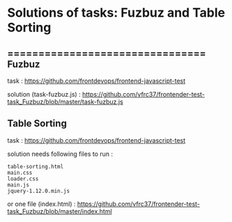 # Solutions of tasks: Fuzbuz and Table Sorting
================================
Fuzbuz
------
task : 
https://github.com/frontdevops/frontend-javascript-test

solution (task-fuzbuz.js) : 
https://github.com/vfrc37/frontender-test-task_Fuzbuz/blob/master/task-fuzbuz.js

Table Sorting
-------------
task : 
https://github.com/frontdevops/frontend-javascript-test

solution needs following files to run :

    table-sorting.html 
    main.css 
    loader.css 
    main.js 
    jquery-1.12.0.min.js

or one file (index.html) :
https://github.com/vfrc37/frontender-test-task_Fuzbuz/blob/master/index.html